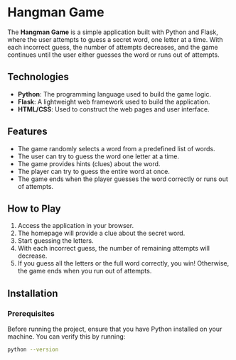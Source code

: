 # Hangman Game

The **Hangman Game** is a simple application built with Python and Flask, where the user attempts to guess a secret word, one letter at a time. With each incorrect guess, the number of attempts decreases, and the game continues until the user either guesses the word or runs out of attempts.

## Technologies

- **Python**: The programming language used to build the game logic.
- **Flask**: A lightweight web framework used to build the application.
- **HTML/CSS**: Used to construct the web pages and user interface.

## Features

- The game randomly selects a word from a predefined list of words.
- The user can try to guess the word one letter at a time.
- The game provides hints (clues) about the word.
- The player can try to guess the entire word at once.
- The game ends when the player guesses the word correctly or runs out of attempts.

## How to Play

1. Access the application in your browser.
2. The homepage will provide a clue about the secret word.
3. Start guessing the letters.
4. With each incorrect guess, the number of remaining attempts will decrease.
5. If you guess all the letters or the full word correctly, you win! Otherwise, the game ends when you run out of attempts.

## Installation

### Prerequisites

Before running the project, ensure that you have Python installed on your machine. You can verify this by running:

```bash
python --version

